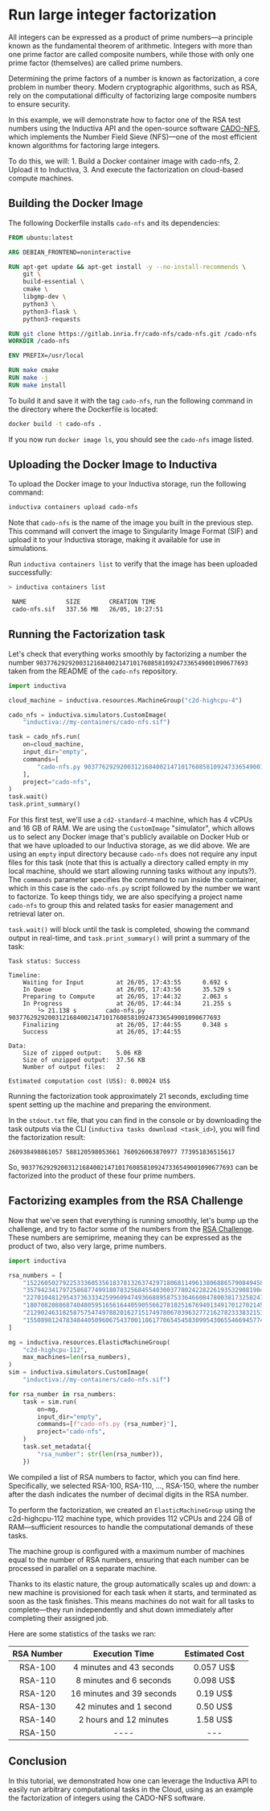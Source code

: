 # Run large integer factorization

All integers can be expressed as a product of prime numbers—a principle known as the fundamental theorem of arithmetic.
Integers with more than one prime factor are called composite numbers, while those with only one prime factor (themselves) are called prime numbers.

Determining the prime factors of a number is known as factorization, a core problem in number theory. Modern cryptographic algorithms, such as RSA, rely on the computational difficulty of factorizing large composite numbers to ensure security.

In this example, we will demonstrate how to factor one of the RSA test numbers using the Inductiva API and the open-source software [CADO-NFS](https://gitlab.inria.fr/cado-nfs/cado-nfs.git), which implements the Number Field Sieve (NFS)—one of the most efficient known algorithms for factoring large integers.

To do this, we will:
	1.	Build a Docker container image with cado-nfs,
	2.	Upload it to Inductiva,
	3.	And execute the factorization on cloud-based compute machines.


## Building the Docker Image

The following Dockerfile installs `cado-nfs` and its dependencies:

```dockerfile
FROM ubuntu:latest

ARG DEBIAN_FRONTEND=noninteractive

RUN apt-get update && apt-get install -y --no-install-recommends \
    git \
    build-essential \
    cmake \
    libgmp-dev \
    python3 \
    python3-flask \
    python3-requests

RUN git clone https://gitlab.inria.fr/cado-nfs/cado-nfs.git /cado-nfs
WORKDIR /cado-nfs

ENV PREFIX=/usr/local

RUN make cmake
RUN make -j
RUN make install
```

To build it and save it with the tag `cado-nfs`, run the following command in the directory where the Dockerfile is located:

```bash
docker build -t cado-nfs .
```

If you now run `docker image ls`, you should see the `cado-nfs` image listed.

## Uploading the Docker Image to Inductiva

To upload the Docker image to your Inductiva storage, run the following command:

```bash
inductiva containers upload cado-nfs
```

Note that `cado-nfs` is the name of the image you built in the previous step.
This command will convert the image to Singularity Image Format (SIF) and upload it to your Inductiva storage, making it available for use in simulations.

Run `inductiva containers list` to verify that the image has been uploaded successfully:
```bash
> inductiva containers list                                                                                                                                                          py inductiva lpcunha@lithium

 NAME           SIZE        CREATION TIME
 cado-nfs.sif   337.56 MB   26/05, 10:27:51

```

## Running the Factorization task

Let's check that everything works smoothly by factorizing a number the number `90377629292003121684002147101760858109247336549001090677693` taken from the README of the `cado-nfs` repository.

```python
import inductiva

cloud_machine = inductiva.resources.MachineGroup("c2d-highcpu-4")

cado_nfs = inductiva.simulators.CustomImage(
    "inductiva://my-containers/cado-nfs.sif")

task = cado_nfs.run(
    on=cloud_machine,
    input_dir="empty",
    commands=[
        "cado-nfs.py 90377629292003121684002147101760858109247336549001090677693"
    ],
    project="cado-nfs",
)
task.wait()
task.print_summary()
```

For this first test, we'll use a `cd2-standard-4` machine, which has 4 vCPUs and 16 GB of RAM.
We are using the `CustomImage` "simulator", which allows us to select any Docker image that's publicly available on Docker Hub or that we have uploaded to our Inductiva storage, as we did
above. We are using an `empty` input directory because `cado-nfs` does not require any input files for this task (note that this is actually a directory called empty in my local machine, should we start allowing running tasks without any inputs?).
The `commands` parameter specifies the command to run inside the container, which in this case is the `cado-nfs.py` script followed by the number we want to factorize.
To keep things tidy, we are also specifying a project name `cado-nfs` to group this and related tasks for easier management and retrieval later on.

`task.wait()` will block until the task is completed, showing the command output in real-time, and `task.print_summary()` will print a summary of the task:

```
Task status: Success

Timeline:
	Waiting for Input         at 26/05, 17:43:55      0.692 s
	In Queue                  at 26/05, 17:43:56      35.529 s
	Preparing to Compute      at 26/05, 17:44:32      2.063 s
	In Progress               at 26/05, 17:44:34      21.255 s
		└> 21.138 s        cado-nfs.py 90377629292003121684002147101760858109247336549001090677693
	Finalizing                at 26/05, 17:44:55      0.348 s
	Success                   at 26/05, 17:44:55

Data:
	Size of zipped output:    5.06 KB
	Size of unzipped output:  37.56 KB
	Number of output files:   2

Estimated computation cost (US$): 0.00024 US$
```

Running the factorization took approximately 21 seconds, excluding time spent setting up the machine and preparing the environment.

In the `stdout.txt` file, that you can find in the console or by downloading the task outputs via the CLI (`inductiva tasks download <task_id>`), you will find the factorization result:

```
260938498861057 588120598053661 760926063870977 773951836515617
````

So, `90377629292003121684002147101760858109247336549001090677693` can be factorized into the product of these four prime numbers.


## Factorizing examples from the RSA Challenge

Now that we've seen that everything is running smoothly, let's bump up the challenge, and try to factor some of the numbers from the [RSA Challenge](https://en.wikipedia.org/wiki/RSA_numbers).
These numbers are semiprime, meaning they can be expressed as the product of two, also very large, prime numbers.

```python
import inductiva

rsa_numbers = [
    "1522605027922533360535618378132637429718068114961380688657908494580122963258952897654000350692006139",
    "35794234179725868774991807832568455403003778024228226193532908190484670252364677411513516111204504060317568667",
    "227010481295437363334259960947493668895875336466084780038173258247009162675779735389791151574049166747880487470296548479",
    "1807082088687404805951656164405905566278102516769401349170127021450056662540244048387341127590812303371781887966563182013214880557",
    "21290246318258757547497882016271517497806703963277216278233383215381949984056495911366573853021918316783107387995317230889569230873441936471",
    "155089812478348440509606754370011861770654545830995430655466945774312632703463465954363335027577729025391453996787414027003501631772186840890795964683",
]

mg = inductiva.resources.ElasticMachineGroup(
    "c2d-highcpu-112",
    max_machines=len(rsa_numbers),
)
sim = inductiva.simulators.CustomImage(
    "inductiva://my-containers/cado-nfs.sif")

for rsa_number in rsa_numbers:
    task = sim.run(
        on=mg,
        input_dir="empty",
        commands=[f"cado-nfs.py {rsa_number}"],
        project="cado-nfs",
    )
    task.set_metadata({
        "rsa_number": str(len(rsa_number)),
    })
```

We compiled a list of RSA numbers to factor, which you can find here. Specifically, we selected RSA-100, RSA-110, …, RSA-150, where the number after the dash indicates the number of decimal digits in the RSA number.

To perform the factorization, we created an `ElasticMachineGroup` using the c2d-highcpu-112 machine type, which provides 112 vCPUs and 224 GB of RAM—sufficient resources to handle the computational demands of these tasks.

The machine group is configured with a maximum number of machines equal to the number of RSA numbers, ensuring that each number can be processed in parallel on a separate machine.

Thanks to its elastic nature, the group automatically scales up and down: a new machine is provisioned for each task when it starts, and terminated as soon as the task finishes. This means machines do not wait for all tasks to complete—they run independently and shut down immediately after completing their assigned job.

Here are some statistics of the tasks we ran:


|   RSA Number  |     Execution Time     |   Estimated Cost   |
|:-------------:|:----------------------:|:--------:|
|  RSA-100  |  4 minutes and 43 seconds | 0.057 US$ |
|  RSA-110 | 8 minutes and 6 seconds | 0.098 US$ |
|  RSA-120 | 16 minutes and 39 seconds   | 0.19 US$ |
|  RSA-130 |   42 minutes and 1 second  | 0.50 US$ |
|  RSA-140 |  2 hours and 12 minutes    | 1.58 US$ |
|  RSA-150 |    ----  | --- |



## Conclusion

In this tutorial, we demonstrated how one can leverage the Inductiva API to easily run arbitrary computational tasks in the Cloud,
using as an example the factorization of integers using the CADO-NFS software.









